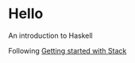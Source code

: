 Hello
=====

An introduction to Haskell

Following [Getting started with Stack](http://seanhess.github.io/2015/08/04/practical-haskell-getting-started.html)
